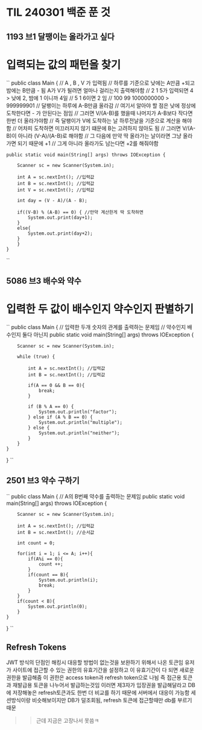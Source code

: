 # TIL 240301 백준 푼 것
## 1193 브1 달팽이는 올라가고 싶다
# 입력되는 값의 패턴을 찾기
``
public class Main {
    // A , B , V 가 입력됨
    // 하루를 기준으로 낮에는 A만큼 +되고 밤에는 B만큼 - 됨 A가 V가 될려면 얼마나 걸리는지 출력해야함
    // 2 1 5가 입력되면 4 > 낮에 2, 밤에 1 이니까 4일
    // 5 1 6이면 2 임
    // 100 99 1000000000 > 999999901
    // 달팽이는 하루에 A-B만큼 올라감
    // 여기서 알아야 할 점은 낮에 정상에 도착한다면 - 가 안된다는 점임
    // 그러면 V/(A-B)를 했을때 나머지가 A-B보다 작다면 한번 더 올라가야함
    // 즉 달팽이가 V에 도착하는 날 하루전날을 기준으로 계산을 해야함
    // 어차피 도착하면 미끄러지지 않기 떄문에 B는 고려하지 않아도 됨
    // 그러면 V/(A-B)이 아니라 (V-A)/(A-B)로 해야함
    // 그 다음에 만약 딱 올라가는 날이라면 그냥 올라가면 되기 때문에 +1
    // 그게 아니라 올라가도 남는다면 +2를 해줘야함
    
    public static void main(String[] args) throws IOException {

        Scanner sc = new Scanner(System.in);

        int A = sc.nextInt(); //입력값
        int B = sc.nextInt(); //입력값
        int V = sc.nextInt(); //입력값
        
        int day = (V - A)/(A - B);

        if((V-B) % (A-B) == 0) { //만약 계산한게 딱 도착하면
            System.out.print(day+1);
        }
        else{
            System.out.print(day+2);
        }
        }
    }

``

## 5086 브3 배수와 약수
# 입력한 두 값이 배수인지 약수인지 판별하기
``
public class Main {
    // 입력한 두개 숫자의 관계를 출력하는 문제임
    // 약수인지 배수인지 둘다 아닌지
    public static void main(String[] args) throws IOException {

        Scanner sc = new Scanner(System.in);

        while (true) {

            int A = sc.nextInt(); //입력값
            int B = sc.nextInt(); //입력값

            if(A == 0 && B == 0){
                break;
            }

            if (B % A == 0) {
                System.out.println("factor");
            } else if (A % B == 0) {
                System.out.println("multiple");
            } else {
                System.out.println("neither");
            }
        }
    }
}
``

## 2501 브3 약수 구하기
``
public class Main {
    // A의 B번째 약수를 출력하는 문제임
    public static void main(String[] args) throws IOException {

        Scanner sc = new Scanner(System.in);

        int A = sc.nextInt(); //입력값
        int B = sc.nextInt(); //순서값

        int count = 0;

        for(int i = 1; i <= A; i++){
            if(A%i == 0){
                count ++;
            }
            if(count == B){
                System.out.println(i);
                break;
            }
        }
        if(count < B){
            System.out.println(0);
        }
    }
}
``

## Refresh Tokens
JWT 방식의 단점인 해킹시 대응할 방법이 없는것을 보완하기 위해서 나온 토큰임
유저가 사이트에 접근할 수 있는 권한의 유효기간을 설정하고 이 유효기간이 다 되면 새로운 권한을 발급해줌
이 권한은 access token과 refresh token으로 나뉨
즉 접근용 토큰과 재발급용 토큰을 나누어서 발급하는것임
이러면 제3자가 입장권을 발급해달라고 DB에 저장해놓은 refresh토큰과도 한번 더 비교를 하기 때문에 서버에서 대응이 가능함
세션방식이랑 비슷해보이지만 DB가 덜조회됨, refresh 토큰에 접근할때만 db를 부르기 때문

>>근데 지금은 고장나서 못씀ㅋ